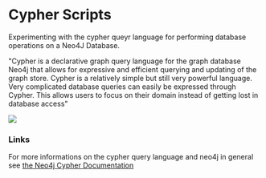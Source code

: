 # Cypher Scripts

Experimenting with the cypher queyr language for performing database operations on a Neo4J Database.

"Cypher is a declarative graph query language for the graph database Neo4j that allows for expressive and efficient querying and updating of the graph store. Cypher is a relatively simple but still very powerful language. Very complicated database queries can easily be expressed through Cypher. This allows users to focus on their domain instead of getting lost in database access"

![](http://www.treselle.com/wp-content/uploads/freshizer/8ed24cfdac378a6b9ebaafcff4950d9c_node4js-cql-863-430-c.jpg)

### Links

For more informations on the cypher query language and neo4j in general see [the Neo4j Cypher Documentation](http://neo4j.com/developer/cypher-query-language/)
